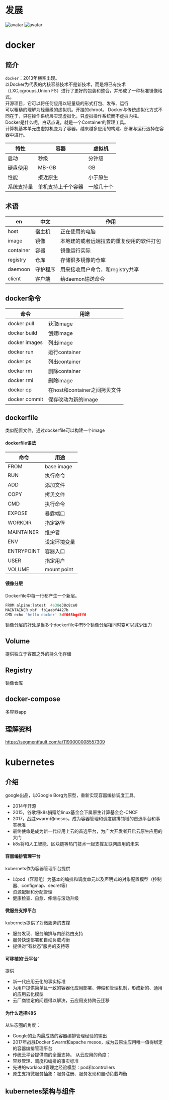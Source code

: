 # 发展
![avatar](https://mirror198829.github.io/static/docker/appdev.jpg)
![avatar](https://mirror198829.github.io/static/docker/appdev1.png)
# docker
## 简介
`docker`：2013年横空出现。  
以Docker为代表的内核容器技术不是新技术，而是将已有技术（LXC,cgroups,Union FS）进行了更好的包装和整合，并形成了一种标准镜像格式。   
开源项目，它可以将任何应用以轻量级的形式打包、发布、运行  
可以粗糙的理解为轻量级的虚拟机。开挂的chroot。 
Docker与传统虚拟化方式不同在于，只在操作系统层实现虚拟化，只虚拟操作系统而不虚拟内核。  
Docker是什么呢，白话点说，就是一个Container的管理工具。  
计算机基本单元由虚拟机变为了容器，越来越多应用的构建、部署与运行选择在容器中进行。

|特性|容器|虚拟机|
|---|---|---|
|启动|秒级|分钟级|
|硬盘使用|MB-GB|GB|
|性能|接近原生|小于原生|
|系统支持量|单机支持上千个容器|一般几十个|  
## 术语
|en|中文|作用|
|---|---|---|
|host|宿主机|正在使用的电脑|
|image|镜像|本地建的或者远端拉去的重复使用的软件打包|
|container|容器|镜像运行实际|
|registry|仓库|存储很多镜像的仓库|
|daemoon|守护程序|用来接收用户命令，和registry共享|
|client|客户端|给daemon输送命令|
## docker命令
|命令|用途|
|---|---|
|docker pull|获取image|
|docker build|创建image|
|docker images|列出image|
|docker run|运行container|
|docker ps|列出container|
|docker rm|删除container|
|docker rmi|删除image|
|docker cp|在host和container之间拷贝文件|
|docker commit|保存改动为新的image|
## dockerfile
类似配置文件，通过dockerfile可以构建一个image
#### dockerfile语法
|命令|用途|
|---|---|
|FROM|base image|
|RUN|执行命令|
|ADD|添加文件|
|COPY|拷贝文件|
|CMD|执行命令|
|EXPOSE|暴露端口|
|WORKDIR|指定路径|
|MAINTAINER|维护者|
|ENV|设定环境变量|
|ENTRYPOINT|容器入口|
|USER|指定用户|
|VOLUME|mount point|
#### 镜像分层
Dockerfile中每一行都产生一个新层。
``` javascript
FROM alpine:latest  4e38e38c8ce0
MAINTAINER xbf  fb1aabf4427b
CMD echo 'hello docker' 3df065bgdff6
```
镜像分层的好处是当多个dockerfile中有5个镜像分层相同时变可以减少压力
## Volume
提供独立于容器之外的持久化存储
## Registry
镜像仓库
## docker-compose
多容器app
## 理解资料
https://segmentfault.com/a/1190000008557309
# kubernetes
## 介绍
google出品，以Google Borg为原型，重新实现容器编排调度工具。
* 2014年开源
* 2015，谷歌将k8s捐赠给linux基金会下属原生计算基金会-CNCF
* 2017，战胜swarm和mesos，成为容器管理和调度编排领域的首选平台和事实标准
* 最终使命是成为新一代应用上云的首选平台，为广大开发者开启云原生应用的大门
* k8s将和人工智能、区块链等热门技术一起支撑互联网应用的未来
#### 容器编排管理平台
kubernets作为容器管理平台提供
* 以pod（容器组）为基本的编排和调度单元以及声明式的对象配置模型（控制器、configmap、secret等）
* 资源配额和分配管理
* 健康检查、自愈、伸缩与滚动升级
#### 微服务支撑平台
kubernets提供了对微服务的支撑
* 服务发现、服务编排与内部路由支持
* 服务快速部署和自动负载均衡
* 提供对“有状态”服务的支持等
#### 可移植的‘云平台’
提供
* 新一代应用云化的事实标准
* 为用户提供简单且一致的容器化应用部署、伸缩和管理机制，形成新的、通用的应用云化模型
* 云厂商锁定的问题得以解决，云应用支持跨云迁移
#### 为什么选择K8S
从生态圈的角度：
* Google的业内最成熟的容器编排管理经验的输出
* 2017年战胜Docker Swarm和apache mesos，成为云原生应用唯一值得绑定的容器编排管理平台
* 传统云平台提供商的全面支持。
从云应用的角度：
* 容器管理、调度和编排的事实标准
* 先进的workload管理之经验模型：pod和controllers
* 原生支持微服务抽象：服务注册、服务发现和自动负载均衡

## kubernetes架构与组件
